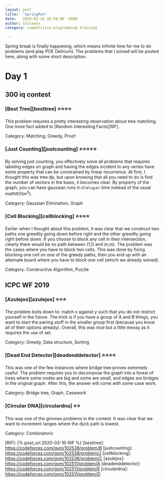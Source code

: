 ```yaml
---
layout: post
title:  "SpringRun"
date:   2020-03-16 10:58:00 -0600
author: thuleanx
category: competitive-programming training

---
```


Spring break is finally happening, which means infinite time for me to do problems (and play POE Delirium). The problems that I solved will be posted here, along with some short description. 

# Day 1

## 300 iq contest

### [Best Tree][besttree] ⭐⭐⭐⭐

This problem requires a pretty interesting observation about tree matching. One more fact added to [Random Interesting Facts][RIF].

Category: Matching, Greedy, Proof

### [Just Counting][justcounting] ⭐⭐⭐⭐⭐

By solving just counting, you effectively solve all problems that requires labeling edges on graph and having the edges incident to any vertex have some property that can be constrained by linear recurrence. At first, I thought this was tree dp, but upon knowing that all you need to do is find the number of vectors in the basis, it becomes clear. By property of the graph, you can have gaussian runs in $\mathtt{O(m\log{m})}$ time instead of the usual $mathtt{O(m^3)}$.

Category: Gaussian Elimination, Graph

### [Cell Blocking][cellblocking] ⭐⭐⭐⭐

Earlier when I thought about this problem, it was clear that we construct two paths one greedily going down before right and the other greedily going right before down. If you choose to block any cell in their intersection, clearly there would be no path between (1,1) and (n,m). The problem was the cases where you have to block two cells. This was done by fixing blocking one cell on one of the greedy paths, then you end up with an alternate board where you have to block one cell (which we already solved).

Category: Constructive Algorithm, Puzzle

## ICPC WF 2019 

### [Azulejos][azulejos] ⭐⭐⭐

The problem boils down to: match x against y such that you do not restrict yourself in the future. The trick is if you have a group of A and B things, you want to start the pairing stuff in the smaller group first (because you know all of their options already). Overall, this was nice but a little messy as it requires the use of set.

Category: Greedy, Data structure, Sorting

### [Dead End Detector][deadenddetector] ⭐⭐⭐⭐

This was one of the few instances where bridge tree proves extremely useful. The problem requires you to decompose the graph into a forest of trees where some nodes are big and some are small, and edges are bridges in the original graph. After this, the answer will come with some case work.

Category: Bridge tree, Graph, Casework

### [Circular DNA][circulardna] ⭐⭐

This was one of the gimmes problems in the contest. It was clear that we want to increment ranges where the dyck path is lowest. 

Category: Combinatoric

[RIF]: {% post_url 2020-03-16-RIF %}
[besttree]: https://codeforces.com/gym/102538/problem/B
[justcounting]: https://codeforces.com/gym/102538/problem/J
[cellblocking]: https://codeforces.com/gym/102538/problem/C
[azulejos]: https://codeforces.com/gym/102511/problem/A
[deadenddetector]: https://codeforces.com/gym/102511/problem/E
[circulardna]: https://codeforces.com/gym/102511/problem/D

